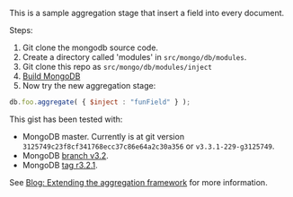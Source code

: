 This is a sample aggregation stage that insert a field into every document. 

Steps:

1. Git clone the mongodb source code. 
2. Create a directory called 'modules' in `src/mongo/db/modules`.
3. Git clone this repo as `src/mongo/db/modules/inject`
4. [Build MongoDB](https://github.com/mongodb/mongo/blob/v3.2/docs/building.md)
5. Now try the new aggregation stage:

```js
db.foo.aggregate( { $inject : "funField" } );
```

This gist has been tested with:

* MongoDB master. Currently is at git version `3125749c23f8cf341768ecc37c86e64a2c30a356` or `v3.3.1-229-g3125749`. 
* MongoDB [branch v3.2](https://github.com/mongodb/mongo/tree/v3.2).
* MongoDB [tag r3.2.1](https://github.com/mongodb/mongo/tree/r3.2.1). 


See [Blog: Extending the aggregation framework](http://www.eliothorowitz.com/blog/2015/07/09/extending-the-aggregation-framework/) for more information. 

